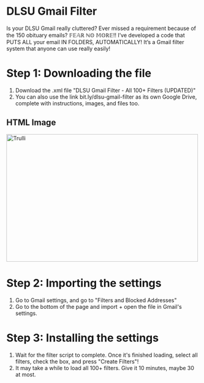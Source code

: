 # DLSU Gmail Filter
Is your DLSU Gmail really cluttered? Ever missed a requirement because of the 150 obituary emails? 
𝔽𝔼𝔸ℝ ℕ𝕆 𝕄𝕆ℝ𝔼!! I’ve developed a code that PUTS ALL your email IN FOLDERS, AUTOMATICALLY! 
It’s a Gmail filter system that anyone can use really easily!

# Step 1: Downloading the file
<ol>
  <li>Download the .xml file "DLSU Gmail Filter - All 100+ Filters (UPDATED)"</li>
  <li>You can also use the link bit.ly/dlsu-gmail-filter as its own Google Drive, complete with instructions, images, and files too.</li>
</ol>
<h2>HTML Image</h2>
<img src="pic_trulli.jpg" alt="Trulli" width="500" height="333">

# Step 2: Importing the settings
<ol>
  <li>Go to Gmail settings, and go to "Filters and Blocked Addresses"</li>
  <li>Go to the bottom of the page and import + open the file in Gmail's settings.</li>
</ol>

# Step 3: Installing the settings
<ol>
  <li>Wait for the filter script to complete. Once it's finished loading, select all filters, check the box, and press "Create Filters"!</li>
  <li>It may take a while to load all 100+ filters. Give it 10 minutes, maybe 30 at most.</li>
</ol>


